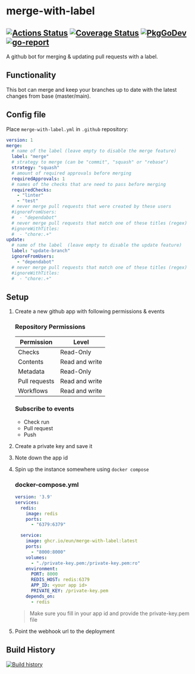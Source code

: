 # merge-with-label
[![Actions Status](https://github.com/Eun/merge-with-label/workflows/push/badge.svg)](https://github.com/Eun/merge-with-label/actions)
[![Coverage Status](https://coveralls.io/repos/github/Eun/merge-with-label/badge.svg?branch=master)](https://coveralls.io/github/Eun/merge-with-label?branch=master)
[![PkgGoDev](https://img.shields.io/badge/pkg.go.dev-reference-blue)](https://pkg.go.dev/github.com/Eun/merge-with-label)
[![go-report](https://goreportcard.com/badge/github.com/Eun/merge-with-label)](https://goreportcard.com/report/github.com/Eun/merge-with-label)
---
A github bot for merging & updating pull requests with a label.

## Functionality
This bot can merge and keep your branches up to date with the latest changes from base (master/main).

## Config file
Place `merge-with-label.yml` in `.github` repository:

```yaml
version: 1
merge:
  # name of the label (leave empty to disable the merge feature)
  label: "merge"
  # strategy to merge (can be "commit", "squash" or "rebase")
  strategy: "squash"
  # amount of required approvals before merging
  requiredApprovals: 1
  # names of the checks that are need to pass before merging
  requiredChecks:
    - "linter"
    - "test"
  # never merge pull requests that were created by these users
  #ignoreFromUsers:
  #  - "dependabot"
  # never merge pull requests that match one of these titles (regex)
  #ignoreWithTitles:
  #  - "chore:.+"
update:
  # name of the label  (leave empty to disable the update feature)
  label: "update-branch"
  ignoreFromUsers:
    - "dependabot"
  # never merge pull requests that match one of these titles (regex)
  #ignoreWithTitles:
  #  - "chore:.+"
```

## Setup
1. Create a new github app with following permissions & events
   ### Repository Permissions
   | Permission    | Level          |
   |---------------|----------------|
   | Checks        | Read-Only      |
   | Contents      | Read and write |
   | Metadata      | Read-Only      |
   | Pull requests | Read and write |
   | Workflows     | Read and write |

   ### Subscribe to events 
   - Check run
   - Pull request
   - Push
2. Create a private key and save it
3. Note down the app id
4. Spin up the instance somewhere using `docker compose`
   ### docker-compose.yml
   ```yaml
   version: '3.9'
   services:
     redis:
       image: redis
       ports:
         - "6379:6379"
   
     service:
       image: ghcr.io/eun/merge-with-label:latest
       ports:
         - "8000:8000"
       volumes:
         - "./private-key.pem:/private-key.pem:ro"
       environment:
         PORT: 8000
         REDIS_HOST: redis:6379
         APP_ID: <your app id>
         PRIVATE_KEY: /private-key.pem
       depends_on:
         - redis
   ```
   > Make sure you fill in your app id and provide the private-key.pem file
5. Point the webhook url to the deployment


## Build History
[![Build history](https://buildstats.info/github/chart/Eun/merge-with-label?branch=master)](https://github.com/Eun/merge-with-label/actions)
